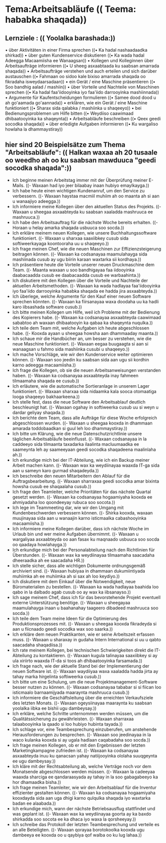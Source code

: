# Tema:Arbeitsabläufe (( Teema: hababka shaqada))
## Lernziele : (( Yoolalka barashada:))
• über Aktivitäten in einer Firma sprechen ((• Ka hadal nashaadaadka shirkad))
• über guten Kundenservice diskutieren ((• Ka wada hadal Adeegga Macaamiisha ee Wanaagsan))
• Kollegen und Kolleginnen über Arbeitsaufträge informieren ((• U sheeg asxaabtaada ku saabsan amarrada shaqada))
• Arbeitsaufträge verstehen und auch erteilen und sich darüber austauschen ((• Fahmaan oo sidoo kale bixiso amarrada shaqada oo fikradaha isweydaarsadaan))
• ein Gerät / eine Maschine präsentieren ((• Soo bandhig aalad / mashiin))
• über Vorteile und Nachteile von Maschinen sprechen ((• Ka hadal faa'iidooyinka iyo faa'iido darrooyinka mashiinnada))
• Argumente für Kaufentscheidungen formulieren ((• Samee dood dood u ah go'aamada go'aannada))
• erklären, wie ein Gerät / eine Maschine funktioniert ((• Sharax sida qalabka / mashiinka u shaqeeyo))
• bei Bedienungsproblemen um Hilfe bitten ((• Weydiiso caawimaad dhibaatooyinka ka shaqeynta))
• Arbeitsabläufe beschreiben ((• Qeex geedi socodka shaqada))
• über erledigte Aufgaben informieren ((• Ku wargaliso howlaha la dhammaystiray))
## hier sind 20 Beispielsätze zum Thema "Arbeitsabläufe": (( Halkan waxaa ah 20 tusaale oo weedho ah oo ku saabsan mawduuca "geedi socodka shaqada":))
- Ich beginne meinen Arbeitstag immer mit der Überprüfung meiner E-Mails. ((- Waxaan had iyo jeer bilaabay inaan hubiyo emaylkayga.))
- Ich habe heute einen wichtigen Kundenanruf, um den Service zu verbessern. ((- Waxaan haystaa macmiil muhiim ah oo maanta ah si aan u wanaajiyo adeegga.))
- Ich informiere meine Kollegen über den aktuellen Status des Projekts. ((- Waxaan u sheegaa asxaabteyda ku saabsan xaaladda mashruuca ee mashruuca.))
- Ich habe den Arbeitsauftrag für die nächste Woche bereits erhalten. ((- Horaan u helay amarka shaqada usbuuca soo socda.))
- Ich erkläre meinem neuen Kollegen, wie unsere Buchhaltungssoftware funktioniert. ((- Waxaan u sharxaa saaxiibkey cusub sida softiweerkayaga koontooraha uu u shaqeeyo.))
- Ich frage meinen Chef, wie die neuen Maschinen zur Effizienzsteigerung beitragen können. ((- Waxaan ka codsanayaa maamulahayga sida mashiinada cusub ay ugu biirin karaan waxtarka sii kordhaya.))
- Ich präsentiere heute die Vorteile unserer neuen Druckmaschine dem Team. ((- Maanta waxaan u soo bandhigayaa faa iidooyinka daabacaadda cusub ee daabacaadda cusub ee warbaahinta.))
- Ich diskutiere mit den Kollegen über die Vorteile und Nachteile der aktuellen Arbeitsmethoden. ((- Waxaan ka wada hadlayaa faa'iidooyinka iyo faa'iido darrooyinka hababka shaqada ee hadda jira asxaabteyda.))
- Ich überlege, welche Argumente für den Kauf einer neuen Software sprechen könnten. ((- Waxaan ka fiirsanayaa waxa doodaha uu ka hadli karo iibsashada software cusub.))
- Ich bitte meinen Kollegen um Hilfe, weil ich Probleme mit der Bedienung des Kopierers habe. ((- Waxaan ka codsanayaa asxaabteyda caawimaad sababtoo ah waxaan dhibaatooyin ka qabaa ka shaqeynta nuqulka.))
- Ich teile dem Team mit, welche Aufgaben ich heute abgeschlossen habe. ((- Kooxda ayaan u sheegaa howsha aan dhammaaday maanta.))
- Ich schaue mir die Handbücher an, um besser zu verstehen, wie die neue Maschine funktioniert. ((- Waxaan eegaa buugaagta si aan si wanaagsan u fahmo sida mashiinka cusubi u shaqeeyo.))
- Ich mache Vorschläge, wie wir den Kundenservice weiter optimieren können. ((- Waxaan soo jeedin ku saabsan sida aan ugu sii kordhin karno adeegga macaamiisha.))
- Ich frage die Kollegen, ob sie die neuen Arbeitsanweisungen verstanden haben. ((- Waxaan ka codsanayaa asxaabteyda inay fahmeen tilmaamaha shaqada ee cusub.))
- Ich erläutere, wie die automatische Sortieranlage in unserem Lager funktioniert. ((- Waxaan sharxaa sida nidaamka kala sooca otomaatiga looga shaqeeyo bakhaarkeena.))
- Ich stelle fest, dass die neue Software den Arbeitsablauf deutlich beschleunigt hat. ((- Waxaan ogahay in softiweerka cusub uu si weyn u dardar geliyay shaqada.))
- Ich berichte dem Team, dass alle Aufträge für diese Woche erfolgreich abgeschlossen wurden. ((- Waxaan u sheegaa kooxda in dhammaan amarada toddobaadkan si guul leh loo dhammaystiray.))
- Ich bitte um Klärung, wie die neue Datenschutzrichtlinie unsere täglichen Arbeitsabläufe beeinflusst. ((- Waxaan codsanayaa in la caddeeyo sida tilmaanta taxadarka ilaalinta macluumaadka ee saameynta leh ay saameeyaan geedi socodka shaqadeena maalinlaha ah.))
- Ich erkundige mich bei der IT-Abteilung, wie ich ein Backup meiner Arbeit machen kann. ((- Waxaan wax ka weydiinayaa waaxda IT-ga sida aan u sameyn karo gurmad shaqadeyda.))
- Ich beschreibe den neuen Mitarbeitern den Ablauf für die Auftragsbearbeitung. ((- Waxaan sharraxaa geedi socodka amar bixinta howsha cusub ee shaqaalaha cusub.))
- Ich frage den Teamleiter, welche Prioritäten für das nächste Quartal gesetzt werden. ((- Waxaan ka codsanayaa hogaamiyaha kooxda ee ahmiyadaha loo qoondeeyay rubuca soo socota.))
- Ich lege im Teammeeting dar, wie wir den Umgang mit Kundenbeschwerden verbessern können. ((- Shirka kooxda, waxaan muujinayaa sida aan u wanaajin karno isticmaalka cabashooyinka macaamiisha.))
- Ich informiere meine Kollegen darüber, dass ich nächste Woche im Urlaub bin und wer meine Aufgaben übernimmt. ((- Waxaan u wargaliyaa asxaabteyda oo aan fasax ku maqnaado usbuuca soo socda oo qaadaya howlahayga.))
- Ich erkundige mich bei der Personalabteilung nach den Richtlinien für Überstunden. ((- Waxaan wax ka weydiinayaa tilmaamaha saacadaha dheeraadka ah ee saacadaha HR.))
- Ich stelle sicher, dass alle wichtigen Dokumente ordnungsgemäß archiviert sind. ((- Waxaan hubiyaa in dhammaan dukumiintiyada muhiimka ah ee muhiimka ah si sax ah loo keydiyo.))
- Ich diskutiere mit dem Einkauf über die Notwendigkeit, neue Büromaterialien zu bestellen. ((- Waxaan ka wada hadlayaa baahida loo qabo in la dalbado agab cusub oo ay wax ka iibsanayso.))
- Ich sage meinem Chef, dass ich für das bevorstehende Projekt eventuell externe Unterstützung benötige. ((- Waxaan u sheegayaa maamulahayga inaan u baahanahay taageero dibadeed mashruuca soo socda.))
- Ich teile dem Team meine Ideen für die Optimierung des Produktionsprozesses mit. ((- Waxaan u sheegaa kooxda fikradeyda si aan u fiicnaado geedi socodka wax soo saarka.))
- Ich erkläre dem neuen Praktikanten, wie er seine Arbeitszeit erfassen muss. ((- Waxaan u sharaxay in gudaha Intern International si uu u qabto saacadaha shaqadiisa.))
- Ich rate meinem Kollegen, bei technischen Schwierigkeiten direkt die IT-Abteilung zu kontaktieren. ((- Waxaan kugula talinayaa saaxiibkey si ay ula xiriirto waaxda IT-da si toos ah dhibaatooyinka farsamada.))
- Ich frage nach, wie der aktuelle Stand bei der Implementierung der neuen Software ist. ((- Waxaan waydiiyaa waxa xaaladda hadda jirta ay tahay marka hirgelinta softiweerka cusub.))
- Ich bitte um eine Schulung, um die neue Projektmanagement-Software besser nutzen zu können. ((- Waxaan codsanayaa tababar si si fiican loo isticmaalo barnaamijyada maaraynta mashruuca cusub.))
- Ich informiere die Geschäftsleitung über die erreichten Verkaufsziele des letzten Monats. ((- Waxaan ogeysiinayaa maaraynta ku saabsan yoolalka iibka ee bishii ugu dambeysay.))
- Ich erkläre, welche Schritte unternommen werden müssen, um die Qualitätssicherung zu gewährleisten. ((- Waxaan sharraxaa talaabooyinka la qaado si loo hubiyo hubinta tayada.))
- Ich schlage vor, eine Teambesprechung einzuberufen, um anstehende Herausforderungen zu besprechen. ((- Waxaan soo jeedinayaa in la waco kulanka kooxda si ay ugala hadlaan caqabadaha soo socda.))
- Ich frage meinen Kollegen, ob er mit den Ergebnissen der letzten Marketingkampagne zufrieden ist. ((- Waxaan ka codsanayaa asxaabteyda inuu ku qanacsan yahay natiijooyinka ololaha suuqgeynta ee ugu dambeysay.))
- Ich kläre mit der Rechtsabteilung ab, welche Verträge noch vor dem Monatsende abgeschlossen werden müssen. ((- Waxaan la cadeeyaa waaxda sharciga ee qandaraasyada ay tahay in la soo gabagabeeyo ka hor dhamaadka bisha.))
- Ich frage meinen Teamleiter, wie wir den Arbeitsablauf für die Inventur effizienter gestalten können. ((- Waxaan ka codsanayaa hogaamiyaha kooxdayda sida aan uga dhigi karno qulqulka shaqada iyo waxtarka badan ee alaabada.))
- Ich erkundige mich, wann der nächste Betriebsausflug stattfindet und was geplant ist. ((- Waxaan wax ka weydiinayaa goorta ay ka baxdo shirkadda soo socota ee ka dhaca iyo waxa la qorsheeyay.))
- Ich schreibe das Protokoll der letzten Teambesprechung und verteile es an alle Beteiligten. ((- Waxaan qorayaa borotokoolka kooxda ugu dambeeya ee kooxda oo u qaybiya qof walba oo ku lug lahaa.))
